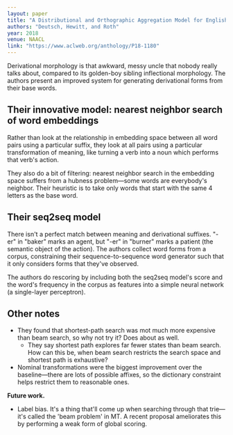 ```yaml
---
layout: paper
title: "A Distributional and Orthographic Aggregation Model for English Derivational Morphology"
authors: "Deutsch, Hewitt, and Roth"
year: 2018
venue: NAACL
link: "https://www.aclweb.org/anthology/P18-1180"
---
```


Derivational morphology is that awkward, messy uncle that nobody really talks about, compared to its golden-boy sibling inflectional morphology. The authors present an improved system for generating derivational forms from their base words. 

<!--more-->

## Their innovative model: nearest neighbor search of word embeddings

Rather than look at the relationship in embedding space between all word pairs using a particular suffix, they look at all pairs using a particular transformation of meaning, like turning a verb into a noun which performs that verb's action.

They also do a bit of filtering: nearest neighbor search in the embedding space suffers from a hubness problem—some words are everybody's neighbor. Their heuristic is to take only words that start with the same 4 letters as the base word. 

## Their seq2seq model

There isn't a perfect match between meaning and derivational suffixes. "-er" in "baker" marks an agent, but "-er" in "burner" marks a patient (the semantic object of the action). The authors collect word forms from a corpus, constraining their sequence-to-sequence word generator such that it only considers forms that they've observed. 

The authors do rescoring by including both the seq2seq model's score and the word's frequency in the corpus as features into a simple neural network (a single-layer perceptron).

## Other notes

- They found that shortest-path search was mot much more expensive than beam search, so why not try it? Does about as well.
    - They say shortest path explores far fewer states than beam search. How can this be, when beam search restricts the search space and shortest path is exhaustive?
- Nominal transformations were the biggest improvement over the baseline—there are lots of possible affixes, so the dictionary constraint helps restrict them to reasonable ones.


**Future work.**

- Label bias. It's a thing that'll come up when searching through that trie—it's called the 'beam problem' in MT. A recent proposal ameliorates this by performing a weak form of global scoring.
